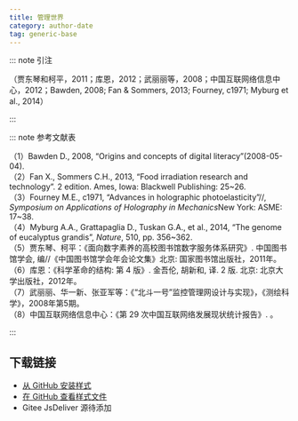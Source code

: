 ```yaml
--- 
title: 管理世界 
category: author-date 
tag: generic-base 
--- 
```


<!-- 此文件由脚本自动生成，请勿手动修改！ -->  

  

::: note 引注  

（贾东琴和柯平，2011；库恩，2012；武丽丽等，2008；中国互联网络信息中心，2012；Bawden, 2008; Fan &#38; Sommers, 2013; Fourney, c1971; Myburg et al., 2014）  

:::  

::: note 参考文献表  

<div class="csl-bib-body">
  <div class="csl-entry second-field-align-false hangingindent-true"> （1）Bawden D., 2008, “Origins and concepts of digital literacy”(2008-05-04). </div>
  <div class="csl-entry second-field-align-false hangingindent-true"> （2）Fan X., Sommers C.H., 2013, “Food irradiation research and technology”. 2 edition. Ames, Iowa: Blackwell Publishing: 25~26. </div>
  <div class="csl-entry second-field-align-false hangingindent-true"> （3）Fourney M.E., c1971, “Advances in holographic photoelasticity”//, <i>Symposium on Applications of Holography in Mechanics</i>New York: ASME: 17~38. </div>
  <div class="csl-entry second-field-align-false hangingindent-true"> （4）Myburg A.A., Grattapaglia D., Tuskan G.A., et al., 2014, “The genome of eucalyptus grandis”, <i>Nature</i>, 510, pp. 356~362. </div>
  <div class="csl-entry second-field-align-false hangingindent-true"> （5）贾东琴、柯平：《面向数字素养的高校图书馆数字服务体系研究》. 中国图书馆学会, 编//《中国图书馆学会年会论文集》北京: 国家图书馆出版社，2011年。 </div>
  <div class="csl-entry second-field-align-false hangingindent-true"> （6）库恩：《科学革命的结构: 第 4 版》. 金吾伦, 胡新和, 译. 2 版. 北京: 北京大学出版社，2012年。 </div>
  <div class="csl-entry second-field-align-false hangingindent-true"> （7）武丽丽、华一新、张亚军等：《“北斗一号”监控管理网设计与实现》，《测绘科学》，2008年第5期。 </div>
  <div class="csl-entry second-field-align-false hangingindent-true"> （8）中国互联网络信息中心：《第 29 次中国互联网络发展现状统计报告》. 。 </div>
</div>
  

:::  

<!-- more -->  

## 下载链接  

- [从 GitHub 安装样式](https://github.com/zotero-cn/styles/./raw/main/src/journal-of-management-world/journal-of-management-world.csl)  
- [在 GitHub 查看样式文件](https://github.com/zotero-cn/styles/./tree/main/src/journal-of-management-world/journal-of-management-world.csl)  
- Gitee JsDeliver 源待添加  
